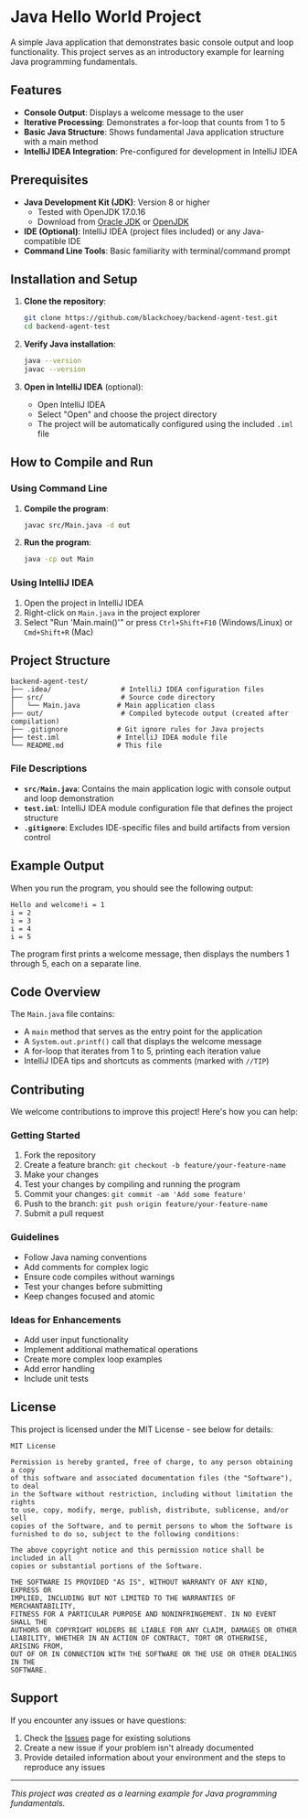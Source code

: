 # Java Hello World Project

A simple Java application that demonstrates basic console output and loop functionality. This project serves as an introductory example for learning Java programming fundamentals.

## Features

- **Console Output**: Displays a welcome message to the user
- **Iterative Processing**: Demonstrates a for-loop that counts from 1 to 5
- **Basic Java Structure**: Shows fundamental Java application structure with a main method
- **IntelliJ IDEA Integration**: Pre-configured for development in IntelliJ IDEA

## Prerequisites

- **Java Development Kit (JDK)**: Version 8 or higher
  - Tested with OpenJDK 17.0.16
  - Download from [Oracle JDK](https://www.oracle.com/java/technologies/downloads/) or [OpenJDK](https://openjdk.org/)
- **IDE (Optional)**: IntelliJ IDEA (project files included) or any Java-compatible IDE
- **Command Line Tools**: Basic familiarity with terminal/command prompt

## Installation and Setup

1. **Clone the repository**:
   ```bash
   git clone https://github.com/blackchoey/backend-agent-test.git
   cd backend-agent-test
   ```

2. **Verify Java installation**:
   ```bash
   java --version
   javac --version
   ```

3. **Open in IntelliJ IDEA** (optional):
   - Open IntelliJ IDEA
   - Select "Open" and choose the project directory
   - The project will be automatically configured using the included `.iml` file

## How to Compile and Run

### Using Command Line

1. **Compile the program**:
   ```bash
   javac src/Main.java -d out
   ```

2. **Run the program**:
   ```bash
   java -cp out Main
   ```

### Using IntelliJ IDEA

1. Open the project in IntelliJ IDEA
2. Right-click on `Main.java` in the project explorer
3. Select "Run 'Main.main()'" or press `Ctrl+Shift+F10` (Windows/Linux) or `Cmd+Shift+R` (Mac)

## Project Structure

```
backend-agent-test/
├── .idea/                 # IntelliJ IDEA configuration files
├── src/                   # Source code directory
│   └── Main.java         # Main application class
├── out/                   # Compiled bytecode output (created after compilation)
├── .gitignore            # Git ignore rules for Java projects
├── test.iml              # IntelliJ IDEA module file
└── README.md             # This file
```

### File Descriptions

- **`src/Main.java`**: Contains the main application logic with console output and loop demonstration
- **`test.iml`**: IntelliJ IDEA module configuration file that defines the project structure
- **`.gitignore`**: Excludes IDE-specific files and build artifacts from version control

## Example Output

When you run the program, you should see the following output:

```
Hello and welcome!i = 1
i = 2
i = 3
i = 4
i = 5
```

The program first prints a welcome message, then displays the numbers 1 through 5, each on a separate line.

## Code Overview

The `Main.java` file contains:

- A `main` method that serves as the entry point for the application
- A `System.out.printf()` call that displays the welcome message
- A for-loop that iterates from 1 to 5, printing each iteration value
- IntelliJ IDEA tips and shortcuts as comments (marked with `//TIP`)

## Contributing

We welcome contributions to improve this project! Here's how you can help:

### Getting Started

1. Fork the repository
2. Create a feature branch: `git checkout -b feature/your-feature-name`
3. Make your changes
4. Test your changes by compiling and running the program
5. Commit your changes: `git commit -am 'Add some feature'`
6. Push to the branch: `git push origin feature/your-feature-name`
7. Submit a pull request

### Guidelines

- Follow Java naming conventions
- Add comments for complex logic
- Ensure code compiles without warnings
- Test your changes before submitting
- Keep changes focused and atomic

### Ideas for Enhancements

- Add user input functionality
- Implement additional mathematical operations
- Create more complex loop examples
- Add error handling
- Include unit tests

## License

This project is licensed under the MIT License - see below for details:

```
MIT License

Permission is hereby granted, free of charge, to any person obtaining a copy
of this software and associated documentation files (the "Software"), to deal
in the Software without restriction, including without limitation the rights
to use, copy, modify, merge, publish, distribute, sublicense, and/or sell
copies of the Software, and to permit persons to whom the Software is
furnished to do so, subject to the following conditions:

The above copyright notice and this permission notice shall be included in all
copies or substantial portions of the Software.

THE SOFTWARE IS PROVIDED "AS IS", WITHOUT WARRANTY OF ANY KIND, EXPRESS OR
IMPLIED, INCLUDING BUT NOT LIMITED TO THE WARRANTIES OF MERCHANTABILITY,
FITNESS FOR A PARTICULAR PURPOSE AND NONINFRINGEMENT. IN NO EVENT SHALL THE
AUTHORS OR COPYRIGHT HOLDERS BE LIABLE FOR ANY CLAIM, DAMAGES OR OTHER
LIABILITY, WHETHER IN AN ACTION OF CONTRACT, TORT OR OTHERWISE, ARISING FROM,
OUT OF OR IN CONNECTION WITH THE SOFTWARE OR THE USE OR OTHER DEALINGS IN THE
SOFTWARE.
```

## Support

If you encounter any issues or have questions:

1. Check the [Issues](https://github.com/blackchoey/backend-agent-test/issues) page for existing solutions
2. Create a new issue if your problem isn't already documented
3. Provide detailed information about your environment and the steps to reproduce any issues

---

*This project was created as a learning example for Java programming fundamentals.*